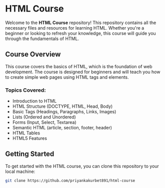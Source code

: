 # HTML Course

Welcome to the **HTML Course** repository! This repository contains all the necessary files and resources for learning HTML. Whether you're a beginner or looking to refresh your knowledge, this course will guide you through the fundamentals of HTML.

## Course Overview

This course covers the basics of HTML, which is the foundation of web development. The course is designed for beginners and will teach you how to create simple web pages using HTML tags and elements.

### Topics Covered:

- Introduction to HTML
- HTML Structure (DOCTYPE, HTML, Head, Body)
- Basic Tags (Headings, Paragraphs, Links, Images)
- Lists (Ordered and Unordered)
- Forms (Input, Select, Textarea)
- Semantic HTML (article, section, footer, header)
- HTML Tables
- HTML5 Features

## Getting Started

To get started with the HTML course, you can clone this repository to your local machine:

```bash
git clone https://github.com/priyankakurbet891/html-course